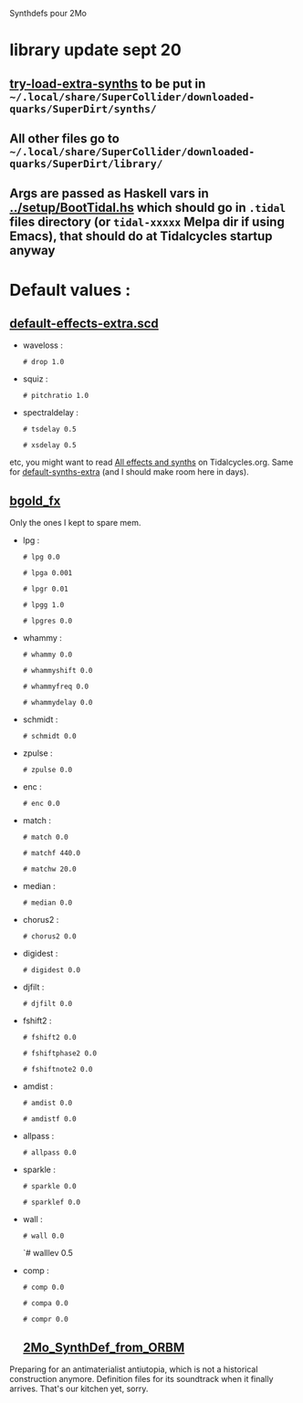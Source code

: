 Synthdefs pour 2Mo

# library update sept 20

## [try-load-extra-synths](https://github.com/pierstu/tidalcycles/edit/master/library/try-load-extra-synths.scd) to be put in `~/.local/share/SuperCollider/downloaded-quarks/SuperDirt/synths/`

## All other files go to `~/.local/share/SuperCollider/downloaded-quarks/SuperDirt/library/`

## Args are passed as Haskell vars in [../setup/BootTidal.hs](https://raw.githubusercontent.com/pierstu/tidalcycles/master/setup/BootTidal.hs) which should go in `.tidal` files directory (or `tidal-xxxxx` Melpa dir if using Emacs), that should do at Tidalcycles startup anyway

# Default values :

## [default-effects-extra.scd](https://raw.githubusercontent.com/pierstu/tidalcycles/master/library/default-effects-extra.scd)

- waveloss : 

  `# drop 1.0`

- squiz :

  `# pitchratio 1.0`

- spectraldelay :

  `# tsdelay 0.5`

  `# xsdelay 0.5`

etc, you might want to read [All effects and synths](https://tidalcycles.org/index.php/All_effects_and_synths) on Tidalcycles.org. Same for [default-synths-extra](https://github.com/pierstu/tidalcycles/raw/master/library/default-synths-extra.scd) (and I should make room here in days).

## [bgold_fx](https://github.com/pierstu/tidalcycles/raw/master/library/bgold_fx.scd)

Only the ones I kept to spare mem.

- lpg :

  `# lpg 0.0`
  
  `# lpga 0.001`
  
  `# lpgr 0.01`
  
  `# lpgg 1.0`
  
  `# lpgres 0.0`

- whammy :

  `# whammy 0.0`
  
  `# whammyshift 0.0`
  
  `# whammyfreq 0.0`
  
  `# whammydelay 0.0`

- schmidt :

  `# schmidt 0.0`

- zpulse :

  `# zpulse 0.0`

- enc :
  
  `# enc 0.0`

- match :

  `# match 0.0`
  
  `# matchf 440.0`
  
  `# matchw 20.0`

- median : 

  `# median 0.0`

- chorus2 :

  `# chorus2 0.0`

- digidest :

  `# digidest 0.0`

- djfilt :

  `# djfilt 0.0`

- fshift2 :

  `# fshift2 0.0`
  
  `# fshiftphase2 0.0`
  
  `# fshiftnote2 0.0`

- amdist :

  `# amdist 0.0`
  
  `# amdistf 0.0`

- allpass :

  `# allpass 0.0`

- sparkle :

  `# sparkle 0.0`
  
  `# sparklef 0.0`

- wall :

  `# wall 0.0`
  
  `# walllev 0.5

- comp :

  `# comp 0.0`
  
  `# compa 0.0`
  
  `# compr 0.0`
  
  ## [2Mo_SynthDef_from_ORBM](https://github.com/pierstu/tidalcycles/raw/master/library/2Mo_SynthDef_from_ORBM.scd)
  
Preparing for an antimaterialist antiutopia, which is not a historical construction anymore. Definition files for its soundtrack when it finally arrives. That's our kitchen yet, sorry.
